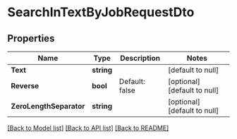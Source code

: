 # SearchInTextByJobRequestDto

## Properties
Name | Type | Description | Notes
------------ | ------------- | ------------- | -------------
**Text** | **string** |  | [default to null]
**Reverse** | **bool** | Default: false | [optional] [default to null]
**ZeroLengthSeparator** | **string** |  | [optional] [default to null]

[[Back to Model list]](../README.md#documentation-for-models) [[Back to API list]](../README.md#documentation-for-api-endpoints) [[Back to README]](../README.md)



